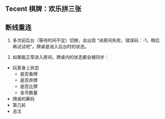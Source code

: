 Tecent 棋牌：欢乐拼三张
----

## 断线重连
1. 多次前后台（等待时间不定）切换，会出现 “进房间失败，错误码：-1，稍后再试试吧”。牌桌是进入后台时的状态。

2. 如果能正常进入房间，牌桌内的状态都会被同步：
- 玩家身上状态
  - 是否看牌
  - 是否弃牌
  - 是否比牌
  - 金币数量
- 牌桌的筹码
- 第几轮
- 总注


